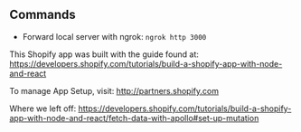 ## Commands
* Forward local server with ngrok: `ngrok http 3000`

This Shopify app was built with the guide found at: 
https://developers.shopify.com/tutorials/build-a-shopify-app-with-node-and-react

To manage App Setup, visit: 
http://partners.shopify.com

Where we left off:
https://developers.shopify.com/tutorials/build-a-shopify-app-with-node-and-react/fetch-data-with-apollo#set-up-mutation
